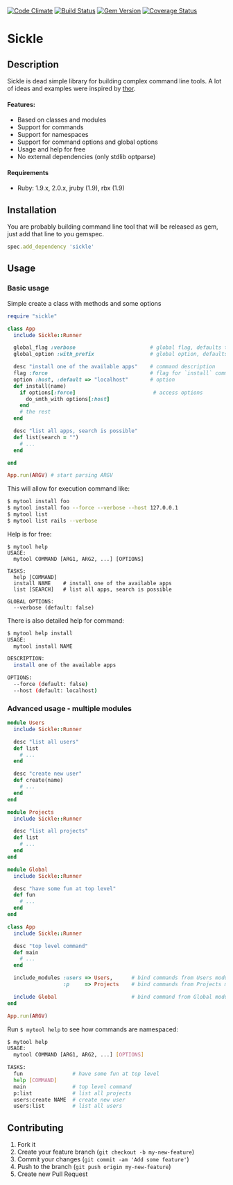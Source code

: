[![Code Climate](https://codeclimate.com/github/teamon/sickle.png)](https://codeclimate.com/github/teamon/sickle)
[![Build Status](https://travis-ci.org/teamon/sickle.png?branch=master)](https://travis-ci.org/teamon/sickle)
[![Gem Version](https://badge.fury.io/rb/sickle.png)](https://rubygems.org/gems/sickle)
[![Coverage Status](https://coveralls.io/repos/teamon/sickle/badge.png?branch=master)](https://coveralls.io/r/teamon/sickle)

# Sickle

## Description

Sickle is dead simple library for building complex command line tools. A lot of ideas and examples were inspired by [thor](https://github.com/wycats/thor).

#### Features:

* Based on classes and modules
* Support for commands
* Support for namespaces
* Support for command options and global options
* Usage and help for free
* No external dependencies (only stdlib optparse)

#### Requirements

* Ruby: 1.9.x, 2.0.x, jruby (1.9), rbx (1.9)


## Installation

You are probably building command line tool that will be released as gem, just add that line to you gemspec.

```ruby
spec.add_dependency 'sickle'
```

## Usage

### Basic usage

Simple create a class with methods and some options

```ruby
require "sickle"

class App
  include Sickle::Runner

  global_flag :verbose                        # global flag, defaults to false
  global_option :with_prefix                  # global option, defaults to nil

  desc "install one of the available apps"    # command description
  flag :force                                 # flag for `install` command
  option :host, :default => "localhost"       # option
  def install(name)
    if options[:force]                         # access options
      do_smth_with options[:host]
    end
    # the rest
  end

  desc "list all apps, search is possible"
  def list(search = "")
    # ...
  end

end

App.run(ARGV) # start parsing ARGV
```

This will allow for execution command like:

```bash
$ mytool install foo
$ mytool install foo --force --verbose --host 127.0.0.1
$ mytool list
$ mytool list rails --verbose
```

Help is for free:

```
$ mytool help
USAGE:
  mytool COMMAND [ARG1, ARG2, ...] [OPTIONS]

TASKS:
  help [COMMAND]
  install NAME    # install one of the available apps
  list [SEARCH]   # list all apps, search is possible

GLOBAL OPTIONS:
  --verbose (default: false)
```

There is also detailed help for command:

```bash
$ mytool help install
USAGE:
  mytool install NAME

DESCRIPTION:
  install one of the available apps

OPTIONS:
  --force (default: false)
  --host (default: localhost)
```


### Advanced usage - multiple modules

```ruby
module Users
  include Sickle::Runner

  desc "list all users"
  def list
    # ...
  end

  desc "create new user"
  def create(name)
    # ...
  end
end

module Projects
  include Sickle::Runner

  desc "list all projects"
  def list
    # ...
  end
end

module Global
  include Sickle::Runner

  desc "have some fun at top level"
  def fun
    # ...
  end
end

class App
  include Sickle::Runner

  desc "top level command"
  def main
    # ...
  end

  include_modules :users => Users,      # bind commands from Users module under "users" namespace
                  :p     => Projects    # bind commands from Projects module under "p" namespace

  include Global                        # bind command from Global module at top level namespace
end

App.run(ARGV)

```

Run `$ mytool help` to see how commands are namespaced:

```bash
$ mytool help
USAGE:
  mytool COMMAND [ARG1, ARG2, ...] [OPTIONS]

TASKS:
  fun                # have some fun at top level
  help [COMMAND]
  main               # top level command
  p:list             # list all projects
  users:create NAME  # create new user
  users:list         # list all users
```

## Contributing

1. Fork it
2. Create your feature branch (`git checkout -b my-new-feature`)
3. Commit your changes (`git commit -am 'Add some feature'`)
4. Push to the branch (`git push origin my-new-feature`)
5. Create new Pull Request
